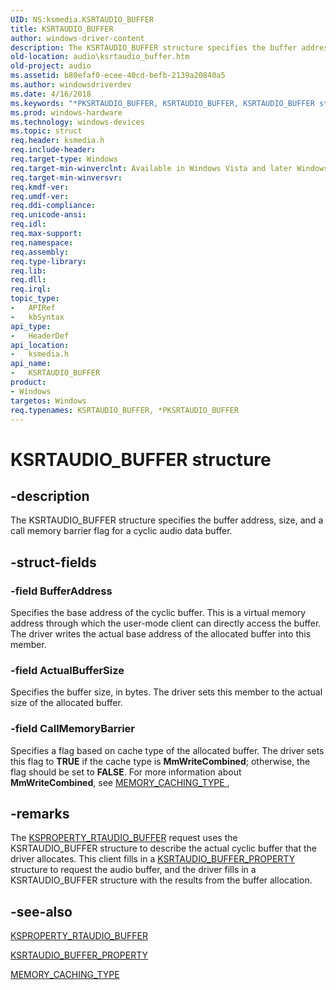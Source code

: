 ```yaml
---
UID: NS:ksmedia.KSRTAUDIO_BUFFER
title: KSRTAUDIO_BUFFER
author: windows-driver-content
description: The KSRTAUDIO_BUFFER structure specifies the buffer address, size, and a call memory barrier flag for a cyclic audio data buffer.
old-location: audio\ksrtaudio_buffer.htm
old-project: audio
ms.assetid: b80efaf0-ecee-40cd-befb-2139a20840a5
ms.author: windowsdriverdev
ms.date: 4/16/2018
ms.keywords: "*PKSRTAUDIO_BUFFER, KSRTAUDIO_BUFFER, KSRTAUDIO_BUFFER structure [Audio Devices], PKSRTAUDIO_BUFFER, PKSRTAUDIO_BUFFER structure pointer [Audio Devices], aud-prop_50b4ab60-2e9a-444b-98d3-984d9084ab0b.xml, audio.ksrtaudio_buffer, ksmedia/KSRTAUDIO_BUFFER, ksmedia/PKSRTAUDIO_BUFFER"
ms.prod: windows-hardware
ms.technology: windows-devices
ms.topic: struct
req.header: ksmedia.h
req.include-header: 
req.target-type: Windows
req.target-min-winverclnt: Available in Windows Vista and later Windows operating systems.
req.target-min-winversvr: 
req.kmdf-ver: 
req.umdf-ver: 
req.ddi-compliance: 
req.unicode-ansi: 
req.idl: 
req.max-support: 
req.namespace: 
req.assembly: 
req.type-library: 
req.lib: 
req.dll: 
req.irql: 
topic_type:
-	APIRef
-	kbSyntax
api_type:
-	HeaderDef
api_location:
-	ksmedia.h
api_name:
-	KSRTAUDIO_BUFFER
product:
- Windows
targetos: Windows
req.typenames: KSRTAUDIO_BUFFER, *PKSRTAUDIO_BUFFER
---
```


# KSRTAUDIO_BUFFER structure


## -description


The KSRTAUDIO_BUFFER structure specifies the buffer address, size, and a call memory barrier flag for a cyclic audio data buffer.


## -struct-fields




### -field BufferAddress

Specifies the base address of the cyclic buffer. This is a virtual memory address through which the user-mode client can directly access the buffer. The driver writes the actual base address of the allocated buffer into this member.


### -field ActualBufferSize

Specifies the buffer size, in bytes. The driver sets this member to the actual size of the allocated buffer.


### -field CallMemoryBarrier

Specifies a flag based on cache type of the allocated buffer. The driver sets this flag to <b>TRUE</b> if the cache type is <b>MmWriteCombined</b>; otherwise, the flag should be set to <b>FALSE</b>. For more information about <b>MmWriteCombined</b>, see <a href="https://msdn.microsoft.com/14cde545-e9bb-4b96-ba10-a63595e8a107">MEMORY_CACHING_TYPE </a>,


## -remarks



The <a href="https://msdn.microsoft.com/library/windows/hardware/ff537370">KSPROPERTY_RTAUDIO_BUFFER</a> request uses the KSRTAUDIO_BUFFER structure to describe the actual cyclic buffer that the driver allocates. This client fills in a <a href="https://msdn.microsoft.com/library/windows/hardware/ff537494">KSRTAUDIO_BUFFER_PROPERTY</a> structure to request the audio buffer, and the driver fills in a KSRTAUDIO_BUFFER structure with the results from the buffer allocation.




## -see-also




<a href="https://msdn.microsoft.com/library/windows/hardware/ff537370">KSPROPERTY_RTAUDIO_BUFFER</a>



<a href="https://msdn.microsoft.com/library/windows/hardware/ff537494">KSRTAUDIO_BUFFER_PROPERTY</a>



<a href="https://msdn.microsoft.com/library/windows/hardware/ff554430">MEMORY_CACHING_TYPE</a>
 

 

